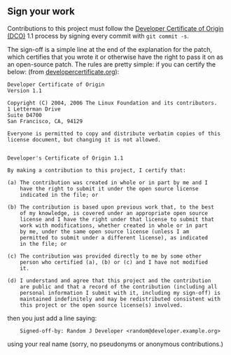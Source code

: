 ## Sign your work

Contributions to this project must follow the [Developer Certificate of Origin
(DCO)](https://developercertificate.org/) 1.1 process by signing every commit with `git commit -s`.

The sign-off is a simple line at the end of the explanation for the patch, which certifies that you
wrote it or otherwise have the right to pass it on as an open-source patch. The rules are pretty
simple: if you can certify the below: (from [developercertificate.org](https://developercertificate.org/)):
```
Developer Certificate of Origin
Version 1.1

Copyright (C) 2004, 2006 The Linux Foundation and its contributors.
1 Letterman Drive
Suite D4700
San Francisco, CA, 94129

Everyone is permitted to copy and distribute verbatim copies of this
license document, but changing it is not allowed.


Developer's Certificate of Origin 1.1

By making a contribution to this project, I certify that:

(a) The contribution was created in whole or in part by me and I
    have the right to submit it under the open source license
    indicated in the file; or

(b) The contribution is based upon previous work that, to the best
    of my knowledge, is covered under an appropriate open source
    license and I have the right under that license to submit that
    work with modifications, whether created in whole or in part
    by me, under the same open source license (unless I am
    permitted to submit under a different license), as indicated
    in the file; or

(c) The contribution was provided directly to me by some other
    person who certified (a), (b) or (c) and I have not modified
    it.

(d) I understand and agree that this project and the contribution
    are public and that a record of the contribution (including all
    personal information I submit with it, including my sign-off) is
    maintained indefinitely and may be redistributed consistent with
    this project or the open source license(s) involved.
```

then you just add a line saying:
```
    Signed-off-by: Random J Developer <random@developer.example.org>
```

using your real name (sorry, no pseudonyms or anonymous contributions.)
